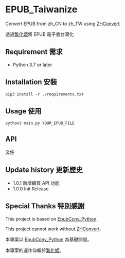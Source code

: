 # EPUB_Taiwanize
  
Convert EPUB from zh_CN to zh_TW using [ZHConvert](https://zhconvert.org/)

透過[繁化姬](https://zhconvert.org/)將 EPUB 電子書台灣化

## Requirement 需求
* Python 3.7 or later

## Installation 安裝
`pip3 install -r ./requirements.txt`

## Usage 使用
`python3 main.py YOUR_EPUB_FILE`

## API
[文件](API.md)

## Update history 更新歷史
* 1.0.1
新增網頁 API 功能
* 1.0.0
Init Release.

## Special Thanks 特別感謝
This project is based on [EpubConv_Python](https://github.com/ThanatosDi/EpubConv_Python).

This project cannot work without [ZHConvert](https://zhconvert.org/).


本專案以 [EpubConv_Python](https://github.com/ThanatosDi/EpubConv_Python) 為基礎開發。

本專案的運作仰賴於[繁化姬](https://zhconvert.org/)。

